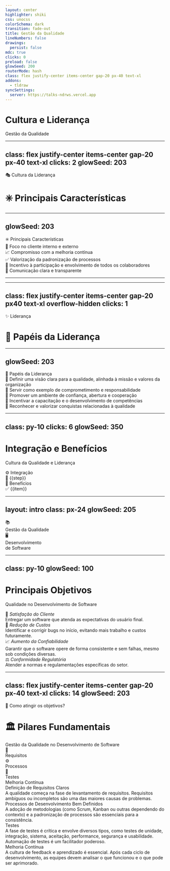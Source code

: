 ```yaml
---
layout: center
highlighter: shiki
css: unocss
colorSchema: dark
transition: fade-out
title: Gestão da Qualidade
lineNumbers: false
drawings:
  persist: false
mdc: true
clicks: 0
preload: false
glowSeed: 200
routerMode: hash
class: flex justify-center items-center gap-20 px-40 text-xl
addons:
  - tldraw
syncSettings:
  server: https://talks-ndrws.vercel.app
---
```


<div translate-x--35>

# Cultura e Liderança

Gestão da Qualidade

</div>

<style>
  h1 {
    font-weight: bold
  }
</style>

---
class: flex justify-center items-center gap-20 px-40 text-xl
clicks: 2
glowSeed: 203
---

<div
  absolute text-6xl
  :class="$clicks < 1 ? 'text-white' : 'translate-y--18 scale-40 text-white/30'"
  transition duration-500 ease-in-out
>
  <span transition="all 1000! ease-in-out" :class="$clicks > 1 ? 'opacity-0' : ''">🎭 Cultura da Liderança</span>
</div>

<div flex flex-col items-center>
  <v-clicks>
    <div mt-4 transition="all ease-in-out" flex items-center
      duration-1500 :class="$slidev.nav.clicks > 1 ? 'translate-x-[-260px] translate-y-[-218px]' : ''">
      <h1 flex items-center font-bold transition="all duration-1000 ease-in-out" :class="$slidev.nav.clicks > 1 ? 'text-3xl!' : 'text-5xl!'">
        <span>✳️ Principais Características</span>
      </h1>
    </div>
  </v-clicks>
</div>

---
glowSeed: 203
---

<div flex="row ~" w-full justify-between>
  <div>
    <div text-left w-full h-full flex="~ col justify-center">
      <div class="font-bold text-3xl mb-8">✳️ Principais Características</div>
        <div class="space-y-2 list-decimal pl-4">
          <div v-click>🎯 Foco no cliente interno e externo</div>
          <div v-click>📈 Compromisso com a melhoria contínua</div>
          <div v-click>✅ Valorização da padronização de processos</div>
          <div v-click>🎉 Incentivo à participação e envolvimento de todos os colaboradores</div>
          <div v-click>💬 Comunicação clara e transparente</div>
        </div>
      </div>
  </div>
</div>

---

<tldraw class="w-200 h-120" doc="tldraw/doc-rxc69jiEj2HVqUgTWJ-LF.json"></tldraw>

---
class: flex justify-center items-center gap-20 px40 text-xl overflow-hidden
clicks: 1
---

<div text-4xl absolute :class="$clicks < 1 ? 'text-white' : 'translate-y--18 scale-40 text-white/30'" transition duration-500 ease-in-out>
  <span>✨ Liderança</span>
</div>

<div flex flex-col items-center relative>
  <div
    mt-15
    :class="[
      $clicks === 0 ? 'opacity-0' : '',
      $clicks === 1 ? 'opacity-100' : '',
      $clicks > 1 ? 'opacity-30 blur-sm' : ''
    ]"
    transition duration-500
  >

  <h1 flex items-center text="5xl!">
    <span>📑 Papéis da Liderança</span>
  </h1>

  </div>
</div>

---
glowSeed: 203
---

<div flex="row ~" w-full justify-between>
  <div>
    <div text-left w-full h-full flex="~ col justify-center">
      <div class="font-bold text-3xl mb-8">📑 Papéis da Liderança</div>
        <div class="space-y-2 list-decimal pl-4">
          <div v-click>🎯 Definir uma visão clara para a qualidade, alinhada à missão e valores da organização</div>
          <div v-click>🌟 Servir como exemplo de comprometimento e responsabilidade</div>
          <div v-click>🤝 Promover um ambiente de confiança, abertura e cooperação</div>
          <div v-click>🧠 Incentivar a capacitação e o desenvolvimento de competências</div>
          <div v-click>🥳 Reconhecer e valorizar conquistas relacionadas à qualidade</div>
        </div>
      </div>
  </div>
</div>

---
class: py-10
clicks: 6
glowSeed: 350
---

# Integração e Benefícios

<span>Cultura da Qualidade e Liderança</span>

<div mt-6 />

<div grid grid-cols-2 gap-6>
  <div
    v-click="1"
    border="2 solid blue-800" bg="blue-800/20"
    rounded-lg overflow-hidden
    transition duration-500 ease-in-out
    :class="$clicks < 1 ? 'opacity-0 translate-y-20' : 'opacity-100 translate-y-0'"
  >
    <div bg="blue-800/40" px-4 py-2 flex items-center>
      <span font-bold>⚙️ Integração</span>
    </div>
    <div px-5 py-3>
      <div
        v-for="(step, idx) in [
          'Programas de treinamento e capacitação contínua',
          'Estabelecimento de indicadores de desempenho',
          'Monitoramento de resultados',
          'Promoção de um ambiente de inovação e aprendizagem',
          'Reconhecimento de boas práticas que contribuam para a qualidade'
        ]"
        :key="step"
        flex items-center gap-2 py-1
        :class="$clicks < 1 ? 'opacity-0' : 'opacity-100'"
        :style="{ transitionDelay: `${200 + idx * 100}ms`, transitionProperty: 'all', transitionDuration: '500ms' }"
      >
        🔵
        <span>{{step}}</span>
      </div>
    </div>
  </div>

  <div
    v-click="2"
    border="2 solid lime-800" bg="lime-800/20"
    rounded-lg overflow-hidden
    transition duration-500 ease-in-out
    :class="$clicks < 2 ? 'opacity-0 scale-90' : 'opacity-100 scale-100'"
  >
    <div bg="lime-800/40" px-4 py-2 flex items-center>
      <span font-bold>🎊 Benefícios</span>
    </div>
    <div px-5 py-4 flex flex-col gap-2>
      <div
        v-for="(item, idx) in [
          'Maior satisfação e fidelização de clientes',
          'Redução de custos com retrabalho e desperdícios',
          'Aumento da produtividade e da eficiência dos processos',
          'Fortalecimento da imagem institucional',
          'Engajamento e motivação dos colaboradores'
        ]"
        :key="item"
        v-click="2 + idx"
        flex items-center gap-2
        :class="$clicks < (2 + idx) ? 'opacity-0 translate-x--10' : 'opacity-100 translate-x-0'"
        transition duration-300 ease-in-out
      >
        ✅
        <span>{{item}}</span>
      </div>
    </div>
  </div>
</div>

<style>
  h1 {
    font-weight: bold
  }
</style>

---
layout: intro
class: px-24
glowSeed: 205
---

<div flex items-center justify-center>
  <div
    v-click flex flex-col gap-2 items-center justify-center transition duration-500 ease-in-out
    :class="$clicks < 1 ? 'translate-x--20' : 'translate-x-0'"
  >
    <div font-bold text-3xl text-center>
      📚
      <br>
      Gestão da Qualidade
    </div>
  </div>
  <div
    v-after pl-15 pr-15 transition duration-500 ease-in-out
    :class="$clicks < 1 ? 'scale-80' : 'scale-100'"
  >
    <div i-carbon:close text-8xl />
  </div>
  <div
    v-after flex flex-col gap-2 items-center justify-center transition duration-500 ease-in-out
    :class="$clicks < 1 ? 'translate-x-20' : 'translate-x-0'"
  >
    <div font-bold text-3xl text-center>
      🖥️
      <br>
      Desenvolvimento <br> de Software
    </div>
  </div>
</div>

---
class: py-10
glowSeed: 100
---

# Principais Objetivos

<span>Qualidade no Desenvolvimento de Software</span>

<div mt-4 />

<div flex flex-col gap-3>

<v-clicks>

<div border="2 solid blue-800/50" rounded-lg>
  <div flex items-center text-base bg="blue-800/30" px-3 py-2 text-blue-300>
    🤗&nbsp;<em>Satisfação do Cliente</em>
  </div>
  <div bg="blue-800/10" px-4 py-3>
    <div>
      <span>
        Entregar um software que atenda as expectativas do usuário final.
      </span>
    </div>
  </div>
</div>

<div border="2 solid teal-800/50" rounded-lg>
  <div flex items-center text-base bg="teal-800/30" px-3 py-2 text-teal-300>
    💸&nbsp;<em>Redução de Custos</em>
  </div>
  <div bg="teal-800/10" px-4 py-3>
    <div>
      <span>
        Identificar e corrigir bugs no início, evitando mais trabalho e custos futuramente.
      </span>
    </div>
  </div>
</div>

<div border="2 solid cyan-800/50" rounded-lg>
  <div flex items-center text-base bg="cyan-800/30" px-3 py-2 text-cyan-300>
     📈&nbsp;<em>Aumento da Confiabilidade</em>
  </div>
  <div bg="cyan-800/10" px-4 py-3>
    <div>
      <span>
        Garantir que o software opere de forma consistente e sem falhas, mesmo sob condições diversas.
      </span>
    </div>
  </div>
</div>

<div border="2 solid rose-800/50" rounded-lg>
  <div flex items-center text-base bg="rose-800/30" px-3 py-2 text-rose-300>
      ⚖️&nbsp;<em>Conformidade Regulatória</em>
  </div>
  <div bg="rose-800/10" px-4 py-3>
    <div>
      <span>
        Atender a normas e regulamentações específicas do setor.
      </span>
    </div>
  </div>
</div>

</v-clicks>

</div>

<style>
  h1 {
    font-weight: bold
  }
</style>

---
class: flex justify-center items-center gap-20 px-40 text-xl
clicks: 14
glowSeed: 203
---

<div
  absolute text-6xl
  :class="$clicks < 1 ? 'text-white' : 'translate-y--18 scale-40 text-white/30'"
  transition duration-500 ease-in-out
>
  <span transition="all 1000! ease-in-out" :class="$clicks > 1 ? 'opacity-0' : ''">🤔 Como atingir os objetivos?</span>
</div>

<div flex flex-col items-center>
  <v-clicks>
    <div transition="all duration-1000 ease-in-out" :class="$slidev.nav.clicks > 0 ? 'opacity-100' : 'opacity-0'">
      <div mt-4 transition="all ease-in-out" flex flex-col flex-start
        duration-1500 :class="$slidev.nav.clicks > 1 ? 'translate-x-[-280px] translate-y-[-218px]' : ''">
        <h1 flex items-center font-bold transition="all duration-1000 ease-in-out" :class="$slidev.nav.clicks > 1 ? 'text-3xl! mb-3!' : 'text-5xl!'">
          <span>🏛️ Pilares Fundamentais</span>
        </h1>
        <span text-sm transition="all ease-in-out" :class="$slidev.nav.clicks > 1 ? 'opacity-50' : 'opacity-0'">Gestão da Qualidade no Desenvolvimento de Software</span>
      </div>
    </div>
  </v-clicks>
</div>

<div grid grid-cols-2 gap-4 absolute>
  <v-clicks>
    <div
      :class="$clicks < 3 ? 'opacity-0' : 'opacity-100'"
      rounded-lg
      border="2 solid blue-800/30" bg="blue-900/30"
      shadow-lg
      transition duration-500 ease-in-out
      flex
      h-12
    >
      <div px-2 py-2 flex items-center justify-center>
        📑
      </div>
      <div bg="blue-800/30" w-full px-3 py-2 flex items-center justify-center text-center font-bold>
        <span>Requisitos</span>
      </div>
    </div>
    <div
      :class="$clicks < 6 ? 'opacity-0' : 'opacity-100'"
      rounded-lg
      border="2 solid emerald-800/30" bg="emerald-900/30"
      shadow-lg
      transition duration-500 ease-in-out
      flex
      h-12
    >
      <div px-2 py-2 flex items-center justify-center>
        ⚙️
      </div>
      <div bg="emerald-800/30" w-full px-3 py-2 flex items-center justify-center text-center font-bold>
        <span>Processos</span>
      </div>
    </div>
    <div
      :class="$clicks < 9 ? 'opacity-0' : 'opacity-100'"
      rounded-lg
      border="2 solid orange-500/60" bg="orange-600/60"
      shadow-lg
      transition duration-500 ease-in-out
      flex
      h-12
    >
      <div px-2 py-2 flex items-center justify-center>
        🧪
      </div>
      <div bg="orange-500/60" w-full px-3 py-2 flex items-center justify-center text-center font-bold>
        <span>Testes</span>
      </div>
    </div>
    <div
      :class="$clicks < 12 ? 'opacity-0' : 'opacity-100'"
      rounded-lg
      border="2 solid rose-600/30" bg="rose-700/40"
      shadow-lg
      transition duration-500 ease-in-out
      flex
      h-12
    >
      <div px-2 py-2 flex items-center justify-center>
        <div i-carbon:globe h-4 w-6 />
      </div>
      <div bg="rose-600/30" w-full px-3 py-2 flex items-center justify-center text-center font-bold>
        <span>Melhoria Contínua</span>
      </div>
    </div>
  </v-clicks>
</div>

<div
  absolute
  class="inset-0 flex items-center justify-center"
  :class="$clicks === 4 ? 'backdrop-blur-md bg-black/30' : 'opacity-0 translate-y-0 scale-90'"
  transition duration-800 ease-in-out
  v-click
>
  <div border="2 solid blue-600" bg="blue-800/40" rounded-lg w="[50%]">

  <div font-bold rounded-t-lg bg="blue-800" px-4 py-3>Definição de Requisitos Claros</div>

  <div px-4 py-3 text-sm>
    A qualidade começa na fase de levantamento de requisitos. Requisitos ambíguos ou incompletos são uma das maiores causas de problemas.
  </div>

  </div>
</div>

<div
  absolute
  class="inset-0 flex items-center justify-center"
  :class="$clicks === 7 ? 'backdrop-blur-md bg-black/30' : 'opacity-0 translate-y-0 scale-90'"
  transition duration-800 ease-in-out
  v-click
>
  <div border="2 solid emerald-600" bg="emerald-800/40" rounded-lg w="[50%]">

  <div font-bold rounded-t-lg bg="emerald-800" px-4 py-3>Processos de Desenvolvimento Bem Definidos</div>

  <div px-4 py-3 text-sm>
    A adoção de metodologias (como Scrum, Kanban ou outras dependendo do contexto) e a padronização de processos são essenciais para a consistência.
  </div>

  </div>
</div>

<div
  absolute
  class="inset-0 flex items-center justify-center"
  :class="$clicks === 10 ? 'backdrop-blur-md bg-black/30' : 'opacity-0 translate-y-0 scale-90'"
  transition duration-800 ease-in-out
  v-click
>
  <div border="2 solid orange-300" bg="orange-500/60" rounded-lg w="[50%]">

  <div font-bold rounded-t-lg bg="orange-500" px-4 py-3>Testes</div>

  <div px-4 py-3 text-sm>
     A fase de testes é crítica e envolve diversos tipos, como testes de unidade, integração, sistema, aceitação, performance, segurança e usabilidade. Automação de testes é um facilitador poderoso.
  </div>

  </div>
</div>

<div
  absolute
  class="inset-0 flex items-center justify-center"
  :class="$clicks === 13 ? 'backdrop-blur-md bg-black/30' : 'opacity-0 translate-y-0 scale-90'"
  transition duration-800 ease-in-out
  v-click
>
  <div border="2 solid rose-600" bg="rose-800/80" rounded-lg w="[50%]">

  <div font-bold rounded-t-lg bg="rose-800" px-4 py-3>Melhoria Contínua</div>

  <div px-4 py-3 text-sm>
    A cultura de feedback e aprendizado é essencial. Após cada ciclo de desenvolvimento, as equipes devem analisar o que funcionou e o que pode ser aprimorado.
  </div>

  </div>
</div>
